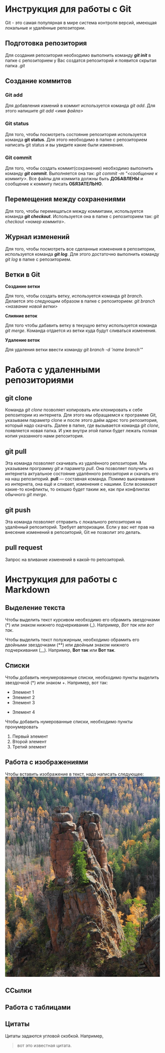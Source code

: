 # Инструкция для работы с Git #
Git - это самая популярная в мире система контроля версий, имеющая локальные и удалённые репозитории.

## Подготовка репозитория 
Для создания репозитория необходимо выполнить команду ***git init*** в папке с репозиторием у Вас создатся репозиторий и появится скрытая папка *.git*

## Создание коммитов 
### Git add 
Для добавления измений в коммит используется команда *git add*. Для этого напишите *git add <имя файла>*

### Git status 
Для того, чтобы посмотреть состояние репозитория используется команда **git status**. Для этого необходимо в папке с репозиторием написать git status и вы увидите какие были изменения.

### Git commit
Для того, чтобы создать коммит(сохранение) необходимо выполнить команду ***git commit***. Выполняется она так: *git commit -m "<сообщение к коммиту>*. Все файлы для коммита должны быть **ДОБАВЛЕНЫ** и сообщение к коммиту писать **ОБЯЗАТЕЛЬНО**.

## Перемещения между сохранениями
Для того, чтобы перемещаться между коммитами, используется команда ***git checkout***. Используется она в папке с репозиторием так: *git checkout <номер коммита>*.

## Журнал изменений
Для того, чтобы посмотреть все сделанные изменения в репозитории, используется команда ***git log***. Для этого достаточно выполнить команду *git log* в папке с репозиторием.

## Ветки в Git

**Создание ветки**

Для того, чтобы создать ветку, используется команда *git branch*. Делается это следующим образом в папке с репозиторием: *git branch <название новой ветки>*

**Слияние веток**

Для того чтобы дабавить ветку в текущую ветку используется команда *git merge*. Команда отдается из ветки куда будут сливаться изменения.

**Удаление веток**

Для удаления ветки ввести команду  *git branch -d 'name branch'"*

# Работа с удаленными репозиториями

## git clone
Команда *git clone* позволяет копировать или клонировать к себе репозитории из интернета. Для этого мы обращаемся к программе Git, указываем параметр clone и после этого даём адрес того репозитория, который надо скачать. Далее в папке, где вызывается команда *git clone*, появляется новая папка. И уже внутри этой папки будет лежать полная копия указанного нами репозитория.

## git pull

Эта команда позволяет скачивать из удалённого репозитория. Мы указываем программу *git* и параметр *pull*. Она позволяет получить из интернета актуальное состояние удалённого репозитория и скачать его на
наш репозиторий.  **pull** — составная команда. Помимо
выкачивания из интернета, она ещё и сливает, изменения с нашими. Если возникают какие-то конфликты, то окошко будет таким же, как при конфликтах обычного *git merge*. 

## git push

Эта команда позволяет отправить с локального репозитория на удалённый репозиторий. Требует авторизации. Если у вас нет прав на внесение изменений в репозиторий, Git не позволит это делать. 

## pull request

Запрос на вливание изменений в какой-то репозиторий.

# Инструкция для работы с Markdown

## Выделение текста
Чтобы выделить  текст курсивом необходимо его обрамить звездочками (*) или знаком нижнего подчеркивания (_). Например, *Вот так* или _вот так_.

Чтобы выделить текст полужирным, необходимо обрамить его двойными звездочками (**) или двойным знаком нижнего подчеркивания (__). Например, **Вот так** или __Вот так__.

## Списки

Чтобы добавить ненумерованные списки, необходимо пункты выделить звездочкой (*) или знаком +. Например, вот так:
* Элемент 1
* Элемент 2
* Элемент 3
+ Элемент 4

Чтобы добавить нумерованные списки, необходимо пункты пронумеровать
1. Первый элемент
2. Второй элемент
3. Третий элемент

## Работа с изображениями

Чтобы вставить изображение в текст, надо написать следующее: ![Это заповедник "Столбы"](Stolbi.jpg)

## ССылки

## Работа с таблицами

## Цитаты

Цитаты задаются угловой скобкой. Например, 
> вот это известная цитата.

